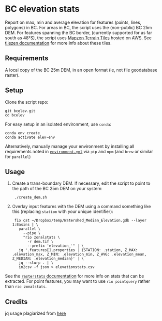 # BC elevation stats

Report on max, min and average elevation for features (points, lines, polygons) in BC. For areas in BC, the script uses the (non-public) BC 25m DEM. For features spanning the BC border, (currently supported for as far south as 48°S), the script uses [Mapzen Terrain Tiles](https://registry.opendata.aws/terrain-tiles/) hosted on AWS. See [tilezen documentation](https://github.com/tilezen/joerd/tree/master/docs) for more info about these tiles.

## Requirements

A local copy of the BC 25m DEM, in an open format (ie, not file geodatabase raster).


## Setup

Clone the script repo:

    git bcelev.git
    cd bcelev

For easy setup in an isolated environment, use `conda`:

    conda env create
    conda activate elev-env

Alternatively, manually manage your environment by installing all requirements noted in [`environment.yml`](environment.yml) via `pip` and `npm` (and `brew` or similar for `parallel`)


## Usage

1. Create a trans-boundary DEM. If necessary, edit the script to point to the path of the BC 25m DEM on your system:

        ./create_dem.sh


2. Overlay input features with the DEM using a command something like this (replacing `station` with your unique identifier):

        fio cat ~/Dropbox/temp/Watershed_Median_Elevation.gdb --layer 1:Basins | \
          parallel \
            --pipe \
            "rio zonalstats \
              -r dem.tif \
              --prefix 'elevation_'" | \
          jq '.features[].properties | {STATION: .station, Z_MAX: .elevation_max, Z_MIN: .elevation_min, Z_AVG: .elevation_mean, Z_MEDIAN: .elevation_median}' | \
          jq --slurp . | \
          in2csv -f json > elevationstats.csv

See the [`rasterstats` documentation](https://pythonhosted.org/rasterstats/cli.html) for more info on stats that can be extracted. For point features, you may want to use `rio pointquery` rather than `rio zonalstats`.

## Credits

jq usage plagiarized from [here](https://gist.github.com/david-murr/9d17e4b7267ab3290833)
